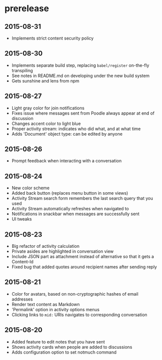 # prerelease

## 2015-08-31

- Implements strict content security policy

## 2015-08-30

- Implements separate build step, replacing `babel/register` on-the-fly transpiling
- See notes in README.md on developing under the new build system
- Gets sunshine and lens from npm

## 2015-08-27

- Light gray color for join notifications
- Fixes issue where messages sent from Poodle always appear at end of discussion
- Changes accent color to light blue
- Proper activity stream: indicates who did what, and at what time
- Adds 'Document' object type: can be edited by anyone

## 2015-08-26

- Prompt feedback when interacting with a conversation

## 2015-08-24

- New color scheme
- Added back button (replaces menu button in some views)
- Activity Stream search form remembers the last search query that you used
- Activity Stream automatically refreshes when navigated to
- Notifications in snackbar when messages are successfully sent
- UI tweaks

## 2015-08-23

- Big refactor of activity calculation
- Private asides are highlighted in conversation view
- Include JSON part as attachment instead of alternative so that it gets a Content-Id
- Fixed bug that added quotes around recipient names after sending reply

## 2015-08-21

- Color for avatars, based on non-cryptographic hashes of email addresses
- Render text content as Markdown
- 'Permalink' option in activity options menus
- Clicking links to `mid:` URIs navigates to corresponding conversation

## 2015-08-20

- Added feature to edit notes that you have sent
- Shows activity cards when people are added to discussions
- Adds configuration option to set notmuch command
